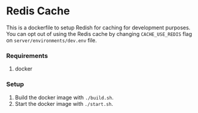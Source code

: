 # Redis Cache

This is a dockerfile to setup Redish for caching for development purposes.  You can opt out of using the Redis cache by changing `CACHE_USE_REDIS` flag on `server/environments/dev.env` file.

### Requirements
1. docker

### Setup
1. Build the docker image with `./build.sh`.
2. Start the docker image with `./start.sh`.